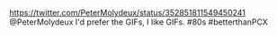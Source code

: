 https://twitter.com/PeterMolydeux/status/352851811549450241 @PeterMolydeux  I'd prefer the GIFs, I like GIFs. #80s #betterthanPCX